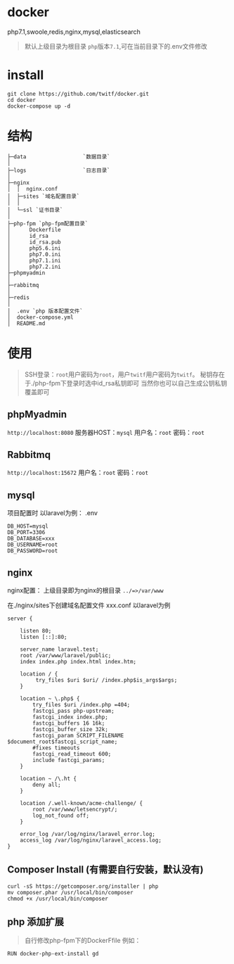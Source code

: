 # docker
php7.1,swoole,redis,nginx,mysql,elasticsearch
> 默认上级目录为根目录 `php`版本`7.1`,可在当前目录下的.env文件修改
# install

```
git clone https://github.com/twitf/docker.git
cd docker
docker-compose up -d
```

# 结构
```
├─data        			`数据目录`
│ 
├─logs        			`日志目录`
│  
├─nginx
│  │  nginx.conf
│  ├─sites `域名配置目录`
│  │      
│  └─ssl `证书目录`
│          
├─php-fpm `php-fpm配置目录`
│      Dockerfile
│      id_rsa
│      id_rsa.pub
│      php5.6.ini
│      php7.0.ini
│      php7.1.ini
│      php7.2.ini  
├─phpmyadmin
│    
├─rabbitmq
│    
├─redis
│
│  .env `php 版本配置文件`
│  docker-compose.yml
│  README.md   
```
# 使用

> SSH登录：`root`用户密码为`root`，用户`twitf`用户密码为`twitf`。 秘钥存在于./php-fpm下登录时选中id_rsa私钥即可 当然你也可以自己生成公钥私钥覆盖即可
## phpMyadmin
`http://localhost:8080`
服务器HOST：`mysql`
用户名：`root`
密码：`root`

## Rabbitmq

`http://localhost:15672`
用户名：`root`
密码：`root`

## mysql

项目配置时 以laravel为例： .env

```
DB_HOST=mysql
DB_PORT=3306
DB_DATABASE=xxx
DB_USERNAME=root
DB_PASSWORD=root
```
## nginx
nginx配置： 
上级目录即为nginx的根目录
`../=>/var/www`

在./nginx/sites下创建域名配置文件 xxx.conf  以laravel为例
```
server {

    listen 80;
    listen [::]:80;

    server_name laravel.test;
    root /var/www/laravel/public;
    index index.php index.html index.htm;

    location / {
         try_files $uri $uri/ /index.php$is_args$args;
    }

    location ~ \.php$ {
        try_files $uri /index.php =404;
        fastcgi_pass php-upstream;
        fastcgi_index index.php;
        fastcgi_buffers 16 16k;
        fastcgi_buffer_size 32k;
        fastcgi_param SCRIPT_FILENAME $document_root$fastcgi_script_name;
        #fixes timeouts
        fastcgi_read_timeout 600;
        include fastcgi_params;
    }

    location ~ /\.ht {
        deny all;
    }

    location /.well-known/acme-challenge/ {
        root /var/www/letsencrypt/;
        log_not_found off;
    }

    error_log /var/log/nginx/laravel_error.log;
    access_log /var/log/nginx/laravel_access.log;
}
```
## Composer Install (有需要自行安装，默认没有)

```
curl -sS https://getcomposer.org/installer | php
mv composer.phar /usr/local/bin/composer
chmod +x /usr/local/bin/composer
```

## php 添加扩展
> 自行修改php-fpm下的DockerFfile 例如：

```
RUN docker-php-ext-install gd
```





